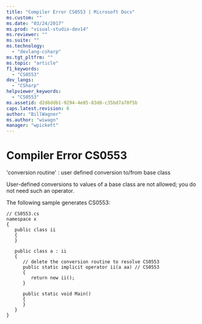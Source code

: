 ```yaml
---
title: "Compiler Error CS0553 | Microsoft Docs"
ms.custom: ""
ms.date: "03/24/2017"
ms.prod: "visual-studio-dev14"
ms.reviewer: ""
ms.suite: ""
ms.technology: 
  - "devlang-csharp"
ms.tgt_pltfrm: ""
ms.topic: "article"
f1_keywords: 
  - "CS0553"
dev_langs: 
  - "CSharp"
helpviewer_keywords: 
  - "CS0553"
ms.assetid: d2d6ddb1-9294-4e85-83d8-c35bd7a70f5b
caps.latest.revision: 6
author: "BillWagner"
ms.author: "wiwagn"
manager: "wpickett"
---
```

# Compiler Error CS0553
'conversion routine' : user defined conversion to/from base class  
  
 User-defined conversions to values of a base class are not allowed; you do not need such an operator.  
  
 The following sample generates CS0553:  
  
```  
// CS0553.cs  
namespace x  
{  
   public class ii  
   {  
   }  
  
   public class a : ii  
   {  
      // delete the conversion routine to resolve CS0553  
      public static implicit operator ii(a aa) // CS0553  
      {  
         return new ii();  
      }  
  
      public static void Main()  
      {  
      }  
   }  
}  
```